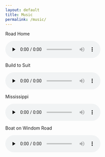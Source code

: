 ```yaml
---
layout: default
title: Music
permalink: /music/
---
```


<div class="fl-ns w-100-m w-50-l pa2-m pa3-l">
  <p>Road Home</p>
  <audio id="wp\_mep\_1" src="{{ "/assets/audio/Build_to_Suit/11_Road_Home.mp3" | prepend: site.baseurl }}" controls="controls" preload="none"> </audio>
</div>

<div class="fl-ns w-100-m w-50-l pa2-m pa3-l">
  <p>Build to Suit</p>
  <audio id="wp\_mep\_1" src="{{ "/assets/audio/Build_to_Suit/01_Build_to_Suit.mp3" | prepend: site.baseurl }}" controls="controls" preload="none"> </audio>
</div>

<div class="fl-ns w-100-m w-50-l pa2-m pa3-l">
  <p>Mississippi</p>
  <audio id="wp\_mep\_1" src="{{ "/assets/audio/Build_to_Suit/02_Mississippi.mp3" | prepend: site.baseurl }}" controls="controls" preload="none"> </audio>
</div>

<div class="fl-ns w-100-m w-50-l pa2-m pa3-l">
  <p>Boat on Windom Road</p>
  <audio id="wp\_mep\_1" src="{{ "/assets/audio/Build_to_Suit/06_Boat_On_Windom_Road.mp3" | prepend: site.baseurl }}" controls="controls" preload="none"> </audio>
</div>
